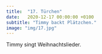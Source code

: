 ```yaml
---
title:  "17. Türchen"
date:   2020-12-17 00:00:00 +0100
subtitle: "Timmy backt Plätzchen."
image: "img/17.jpg"
---
```


Timmy singt Weihnachtslieder.